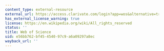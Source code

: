 ```yaml
---
content_type: external-resource
external_url: https://access.clarivate.com/login?app=wos&alternative=true&shibShireURL=https:%2F%2Fwww.webofknowledge.com%2F%3Fauth%3DShibboleth&shibReturnURL=https:%2F%2Fwww.webofknowledge.com%2F%3Fmode%3DNextgen%26action%3Dtransfer%26path%3D%252Fwos%252Fwoscc%252Fbasic-search%26DestApp%3DUA&referrer=mode%3DNextgen%26path%3D%252Fwos%252Fwoscc%252Fbasic-search%26DestApp%3DUA%26action%3Dtransfer&roaming=true
has_external_license_warning: true
license: https://en.wikipedia.org/wiki/All_rights_reserved
status: ''
title: Web of Science
uid: e56bb762-bf45-4540-97c9-a6a09297a8ec
wayback_url: ''
---
```

